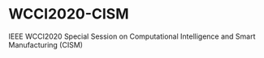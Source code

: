 # WCCI2020-CISM
IEEE WCCI2020 Special Session on Computational Intelligence and Smart Manufacturing (CISM)
